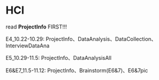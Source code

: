 # HCI

read **ProjectInfo** FIRST!!!



E4_10.22-10.29: ProjectInfo、DataAnalysis、DataCollection、InterviewDataAna

E5_10.29-11.5: ProjectInfo、DataAnalysisAll

E6&E7_11.5-11.12: ProjectInfo、Brainstorm(E6&7)、E6&7pic

